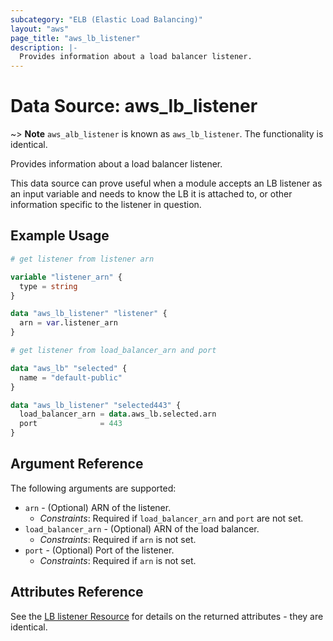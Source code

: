 ```yaml
---
subcategory: "ELB (Elastic Load Balancing)"
layout: "aws"
page_title: "aws_lb_listener"
description: |-
  Provides information about a load balancer listener.
---
```


# Data Source: aws_lb_listener

~> **Note** `aws_alb_listener` is known as `aws_lb_listener`. The functionality is identical.

Provides information about a load balancer listener.

This data source can prove useful when a module accepts an LB listener as an input variable and needs to know the LB it is attached to, or other information specific to the listener in question.

## Example Usage

```terraform
# get listener from listener arn

variable "listener_arn" {
  type = string
}

data "aws_lb_listener" "listener" {
  arn = var.listener_arn
}

# get listener from load_balancer_arn and port

data "aws_lb" "selected" {
  name = "default-public"
}

data "aws_lb_listener" "selected443" {
  load_balancer_arn = data.aws_lb.selected.arn
  port              = 443
}
```

## Argument Reference

The following arguments are supported:

* `arn` - (Optional) ARN of the listener.
    * _Constraints_: Required if `load_balancer_arn` and `port` are not set.
* `load_balancer_arn` - (Optional) ARN of the load balancer.
    * _Constraints_: Required if `arn` is not set.
* `port` - (Optional) Port of the listener.
    * _Constraints_: Required if `arn` is not set.

## Attributes Reference

See the [LB listener Resource](/docs/providers/aws/r/lb_listener.html) for details on the returned attributes - they are identical.
